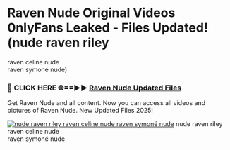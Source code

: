 # Raven Nude Original Videos 0nlyFans Leaked - Files Updated! (nude raven riley<br>
raven celine nude<br>
raven symoné nude)

<h3>🔴 CLICK HERE 🌐==►► <a href="https://tinyurl.com/2p9ay9w9" rel="nofollow">Raven Nude Updated Files</a></h3>

Get Raven Nude and all content. Now you can access all videos and pictures of Raven Nude. New Updated Files 2025!

[![nude raven riley<br>
raven celine nude<br>
raven symoné nude](https://i.imgur.com/KQgVmj3.gif)](https://tinyurl.com/2p9ay9w9)
nude raven riley<br>
raven celine nude<br>
raven symoné nude